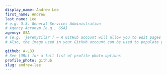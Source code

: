 ```yaml
---
display_name: Andrew Lee
first_name: Andrew
last_name: Lee
# e.g. U.S. General Services Administration
# Agency Acronym [e.g., GSA]
agency: GSA
# [e.g. 'jeremyzilar'] — A GitHub account will allow you to edit pages on Digital.gov.
# Also, the image used in your GitHub account can be used to populate your digital.gov profile photo.

github: A-L33
# See [URL] for a full list of profile photo options
profile_photo: github
slug: andrew-lee
---
```

